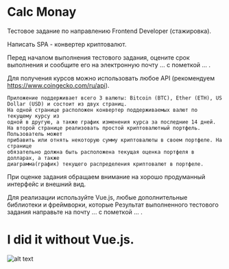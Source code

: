 # Calc Monay

Тестовое задание
по направлению Frontend Developer (стажировка).

Написать SPA - конвертер криптовалют.

Перед началом выполнения тестового задания, оцените срок выполнения и сообщите его на
электронную почту ... с пометкой ... .

Для получения курсов можно использовать любое API (рекомендуем https://www.coingecko.com/ru/api).

	Приложение поддерживает всего 3 валюты: Bitcoin (BTC), Ether (ETH), US Dollar (USD) и состоит из двух страниц.
	На одной странице расположен конвертер поддерживаемых валют по текущему курсу из
	одной в другую, а также график изменения курса за последние 14 дней.
	На второй странице реализовать простой криптовалютный портфель. Пользователь может
	прибавить или отнять некоторую сумму криптовалюты в своем портфеле. На странице
	обязательно должна быть расположена текущая оценка портфеля в долларах, а также
	диаграмма(график) текущего распределения криптовалют в портфеле.
	
При оценке задания обращаем внимание на хорошо продуманный интерфейс и внешний вид.
	
Для реализации используйте Vue.js, любые дополнительные библиотеки и фреймворки, которые
Результат выполненного тестового задания направьте на почту ... с пометкой ... .

# I did it without Vue.js.

![alt text](https://sun9-41.userapi.com/impg/Tv5MeJOp_N5v47kXUbVcOHEuDXt7czAvP6QK4A/ZW_6SF5ofCw.jpg?size=1366x768&quality=96&sign=e02425d77dd693dd9da71ee8a00ad435&type=album) 
